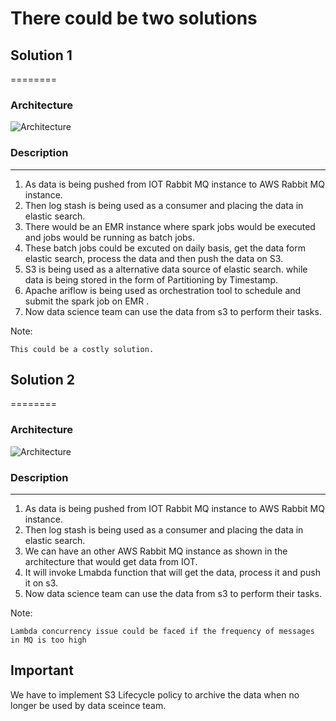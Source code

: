# There could be two solutions 

## Solution 1
========
### Architecture

![Architecture](task3/solution_1.jpg)

### Description
-----------
1. As data is being pushed from IOT Rabbit MQ instance to AWS Rabbit MQ instance.
2. Then log stash is being used as a consumer and placing the data in elastic search.
3. There would be an EMR instance where spark jobs would be executed and jobs would be running
   as batch jobs.
4. These batch jobs could be excuted on daily basis, get the data form elastic search, process
   the data and then push the data on S3.
5. S3 is being used as a alternative data source of elastic search. while data is being stored 
   in the form of Partitioning by Timestamp. 
6. Apache ariflow is being used as orchestration tool to schedule and submit the spark job on EMR .
7. Now data science team can use the data from s3 to perform their tasks.

Note:

    This could be a costly solution.

## Solution 2
========
### Architecture

![Architecture](task3/solution_2.jpg)

### Description
-----------
1. As data is being pushed from IOT Rabbit MQ instance to AWS Rabbit MQ instance.
2. Then log stash is being used as a consumer and placing the data in elastic search.
3. We can have an other AWS Rabbit MQ instance as shown in the architecture that would get data from IOT.
4. It will invoke Lmabda function that will get the data, process it and 
   push it on s3.
5. Now data science team can use the data from s3 to perform their tasks.


Note:

    Lambda concurrency issue could be faced if the frequency of messages in MQ is too high

    
## Important 
We have to implement S3 Lifecycle policy to archive the data when no longer be used by data sceince team.